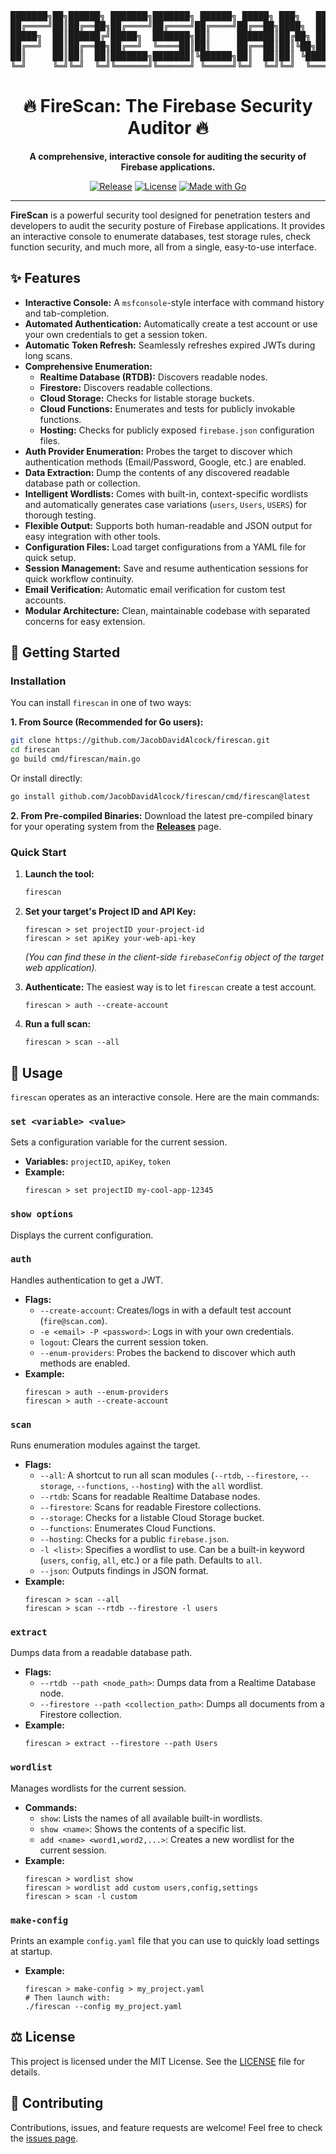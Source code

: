 <div align="center">
<pre>
███████╗██╗██████╗ ███████╗███████╗ ██████╗ █████╗ ███╗   ██╗
██╔════╝██║██╔══██╗██╔════╝██╔════╝██╔════╝██╔══██╗████╗  ██║
█████╗  ██║██████╔╝█████╗  ███████╗██║     ███████║██╔██╗ ██║
██╔══╝  ██║██╔══██╗██╔══╝  ╚════██║██║     ██╔══██║██║╚██╗██║
██║     ██║██║  ██║███████╗███████║╚██████╗██║  ██║██║ ╚████║
╚═╝     ╚═╝╚═╝  ╚═╝╚══════╝╚══════╝ ╚═════╝╚═╝  ╚═╝╚═╝  ╚═══╝
</pre>
<h1>🔥 FireScan: The Firebase Security Auditor 🔥</h1>
<p>
<strong>A comprehensive, interactive console for auditing the security of Firebase applications.</strong>
</p>
<p>
<a href="https://github.com/JacobDavidAlcock/firescan/releases"><img src="https://img.shields.io/github/v/release/JacobDavidAlcock/firescan" alt="Release"></a>
<a href="https://github.com/JacobDavidAlcock/firescan/blob/main/LICENSE"><img src="https://img.shields.io/github/license/JacobDavidAlcock/firescan" alt="License"></a>
<a href="https://go.dev/"><img src="https://img.shields.io/badge/made%20with-Go-00ADD8.svg" alt="Made with Go"></a>
</p>
</div>

---

**FireScan** is a powerful security tool designed for penetration testers and developers to audit the security posture of Firebase applications. It provides an interactive console to enumerate databases, test storage rules, check function security, and much more, all from a single, easy-to-use interface.

## ✨ Features

- **Interactive Console:** A `msfconsole`-style interface with command history and tab-completion.
- **Automated Authentication:** Automatically create a test account or use your own credentials to get a session token.
- **Automatic Token Refresh:** Seamlessly refreshes expired JWTs during long scans.
- **Comprehensive Enumeration:**
  - **Realtime Database (RTDB):** Discovers readable nodes.
  - **Firestore:** Discovers readable collections.
  - **Cloud Storage:** Checks for listable storage buckets.
  - **Cloud Functions:** Enumerates and tests for publicly invokable functions.
  - **Hosting:** Checks for publicly exposed `firebase.json` configuration files.
- **Auth Provider Enumeration:** Probes the target to discover which authentication methods (Email/Password, Google, etc.) are enabled.
- **Data Extraction:** Dump the contents of any discovered readable database path or collection.
- **Intelligent Wordlists:** Comes with built-in, context-specific wordlists and automatically generates case variations (`users`, `Users`, `USERS`) for thorough testing.
- **Flexible Output:** Supports both human-readable and JSON output for easy integration with other tools.
- **Configuration Files:** Load target configurations from a YAML file for quick setup.
- **Session Management:** Save and resume authentication sessions for quick workflow continuity.
- **Email Verification:** Automatic email verification for custom test accounts.
- **Modular Architecture:** Clean, maintainable codebase with separated concerns for easy extension.

## 🚀 Getting Started

### Installation

You can install `firescan` in one of two ways:

**1. From Source (Recommended for Go users):**

```bash
git clone https://github.com/JacobDavidAlcock/firescan.git
cd firescan
go build cmd/firescan/main.go
```

Or install directly:
```bash
go install github.com/JacobDavidAlcock/firescan/cmd/firescan@latest
```

**2. From Pre-compiled Binaries:**
Download the latest pre-compiled binary for your operating system from the [**Releases**](https://github.com/JacobDavidAlcock/firescan/releases) page.

### Quick Start

1.  **Launch the tool:**

    ```bash
    firescan
    ```

2.  **Set your target's Project ID and API Key:**

    ```
    firescan > set projectID your-project-id
    firescan > set apiKey your-web-api-key
    ```

    _(You can find these in the client-side `firebaseConfig` object of the target web application)._

3.  **Authenticate:** The easiest way is to let `firescan` create a test account.

    ```
    firescan > auth --create-account
    ```

4.  **Run a full scan:**
    ```
    firescan > scan --all
    ```

## 📖 Usage

`firescan` operates as an interactive console. Here are the main commands:

### `set <variable> <value>`

Sets a configuration variable for the current session.

- **Variables:** `projectID`, `apiKey`, `token`
- **Example:**
  ```
  firescan > set projectID my-cool-app-12345
  ```

### `show options`

Displays the current configuration.

### `auth`

Handles authentication to get a JWT.

- **Flags:**
  - `--create-account`: Creates/logs in with a default test account (`fire@scan.com`).
  - `-e <email> -P <password>`: Logs in with your own credentials.
  - `logout`: Clears the current session token.
  - `--enum-providers`: Probes the backend to discover which auth methods are enabled.
- **Example:**
  ```
  firescan > auth --enum-providers
  firescan > auth --create-account
  ```

### `scan`

Runs enumeration modules against the target.

- **Flags:**
  - `--all`: A shortcut to run all scan modules (`--rtdb`, `--firestore`, `--storage`, `--functions`, `--hosting`) with the `all` wordlist.
  - `--rtdb`: Scans for readable Realtime Database nodes.
  - `--firestore`: Scans for readable Firestore collections.
  - `--storage`: Checks for a listable Cloud Storage bucket.
  - `--functions`: Enumerates Cloud Functions.
  - `--hosting`: Checks for a public `firebase.json`.
  - `-l <list>`: Specifies a wordlist to use. Can be a built-in keyword (`users`, `config`, `all`, etc.) or a file path. Defaults to `all`.
  - `--json`: Outputs findings in JSON format.
- **Example:**
  ```
  firescan > scan --all
  firescan > scan --rtdb --firestore -l users
  ```

### `extract`

Dumps data from a readable database path.

- **Flags:**
  - `--rtdb --path <node_path>`: Dumps data from a Realtime Database node.
  - `--firestore --path <collection_path>`: Dumps all documents from a Firestore collection.
- **Example:**
  ```
  firescan > extract --firestore --path Users
  ```

### `wordlist`

Manages wordlists for the current session.

- **Commands:**
  - `show`: Lists the names of all available built-in wordlists.
  - `show <name>`: Shows the contents of a specific list.
  - `add <name> <word1,word2,...>`: Creates a new wordlist for the current session.
- **Example:**
  ```
  firescan > wordlist show
  firescan > wordlist add custom users,config,settings
  firescan > scan -l custom
  ```

### `make-config`

Prints an example `config.yaml` file that you can use to quickly load settings at startup.

- **Example:**
  ```
  firescan > make-config > my_project.yaml
  # Then launch with:
  ./firescan --config my_project.yaml
  ```

## ⚖️ License

This project is licensed under the MIT License. See the [LICENSE](LICENSE) file for details.

## 🤝 Contributing

Contributions, issues, and feature requests are welcome! Feel free to check the [issues page](https://github.com/JacobDavidAlcock/firescan/issues).
